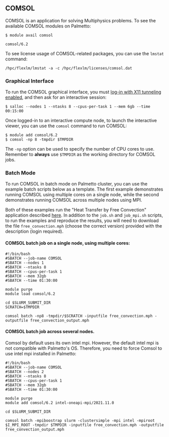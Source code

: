 ## COMSOL

COMSOL is an application for solving Multiphysics problems.
To see the available COMSOL modules on Palmetto:

~~~
$ module avail comsol

comsol/6.2
~~~

To see license usage of COMSOL-related packages,
you can use the `lmstat` command:

~~~
/hpc/flexlm/lmstat -a -c /hpc/flexlm/licenses/comsol.dat
~~~

### Graphical Interface

To run the COMSOL graphical interface,
you must [log-in with X11 tunneling enabled](https://www.palmetto.clemson.edu/palmetto/basic/x11_tunneling/),
and then ask for an interactive session:

~~~
$ salloc --nodes 1 --ntasks 8 --cpus-per-task 1 --mem 6gb --time 00:15:00
~~~

Once logged-in to an interactive compute node,
to launch the interactive viewer,
you can use the `comsol` command to run COMSOL:

~~~
$ module add comsol/6.2
$ comsol -np 8 -tmpdir $TMPDIR
~~~

The `-np` option can be used to specify the number of
CPU cores to use.
Remember to **always** use `$TMPDIR` as
the working directory for COMSOL jobs.

### Batch Mode

To run COMSOL in batch mode on Palmetto cluster,
you can use the example batch scripts below as a template.
The first example demonstrates running COMSOL using multiple cores
on a single node,
while the second demonstrates running COMSOL across multiple nodes
using MPI.

Both of these examples run the
"Heat Transfer by Free Convection" application described
[here](https://www.comsol.com/model/heat-transfer-by-free-convection-122).
In addition to the `job.sh` and `job_mpi.sh` scripts, to run the examples and reproduce the results,
you will need to download the file `free_convection.mph` (choose the correct version) provided
with the description (login required).

#### COMSOL batch job on a single node, using multiple cores:

~~~
#!/bin/bash
#SBATCH --job-name COMSOL
#SBATCH --nodes 1
#SBATCH --ntasks 8
#SBATCH --cpus-per-task 1 
#SBATCH --mem 32gb
#SBATCH --time 01:30:00

module purge
module load comsol/6.2

cd $SLURM_SUBMIT_DIR
SCRATCH=$TMPDIR

comsol batch -np8 -tmpdir/$SCRATCH -inputfile free_convection.mph -outputfile free_convection_output.mph
~~~

#### COMSOL batch job across several nodes.
Comsol by default uses its own intel mpi. However, the default intel mpi is not compatible with Palmetto's OS. Therefore, you need to force Comsol to use intel mpi installed in Palmetto:

~~~
#!/bin/bash
#SBATCH --job-name COMSOL
#SBATCH --nodes 2
#SBATCH --ntasks 8
#SBATCH --cpus-per-task 1
#SBATCH --mem 32gb
#SBATCH --time 01:30:00

module purge
module add comsol/6.2 intel-oneapi-mpi/2021.11.0

cd $SLURM_SUBMIT_DIR

comsol batch -mpiboostrap slurm -clustersimple -mpi intel -mpiroot $I_MPI_ROOT -tmpdir $TMPDIR -inputfile free_convection.mph -outputfile free_convection_output.mph
~~~
